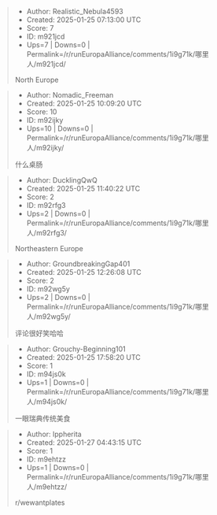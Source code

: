 > - Author: Realistic_Nebula4593
> - Created: 2025-01-25 07:13:00 UTC
> - Score: 7
> - ID: m921jcd
> - Ups=7 | Downs=0 | Permalink=/r/runEuropaAlliance/comments/1i9g71k/哪里人/m921jcd/
>
> North Europe

> - Author: Nomadic_Freeman
> - Created: 2025-01-25 10:09:20 UTC
> - Score: 10
> - ID: m92ijky
> - Ups=10 | Downs=0 | Permalink=/r/runEuropaAlliance/comments/1i9g71k/哪里人/m92ijky/
>
> 什么桌肠

> - Author: DucklingQwQ
> - Created: 2025-01-25 11:40:22 UTC
> - Score: 2
> - ID: m92rfg3
> - Ups=2 | Downs=0 | Permalink=/r/runEuropaAlliance/comments/1i9g71k/哪里人/m92rfg3/
>
> Northeastern Europe

> - Author: GroundbreakingGap401
> - Created: 2025-01-25 12:26:08 UTC
> - Score: 2
> - ID: m92wg5y
> - Ups=2 | Downs=0 | Permalink=/r/runEuropaAlliance/comments/1i9g71k/哪里人/m92wg5y/
>
> 评论很好笑哈哈

> - Author: Grouchy-Beginning101
> - Created: 2025-01-25 17:58:20 UTC
> - Score: 1
> - ID: m94js0k
> - Ups=1 | Downs=0 | Permalink=/r/runEuropaAlliance/comments/1i9g71k/哪里人/m94js0k/
>
> 一眼瑞典传统美食

> - Author: Ippherita
> - Created: 2025-01-27 04:43:15 UTC
> - Score: 1
> - ID: m9ehtzz
> - Ups=1 | Downs=0 | Permalink=/r/runEuropaAlliance/comments/1i9g71k/哪里人/m9ehtzz/
>
> r/wewantplates
